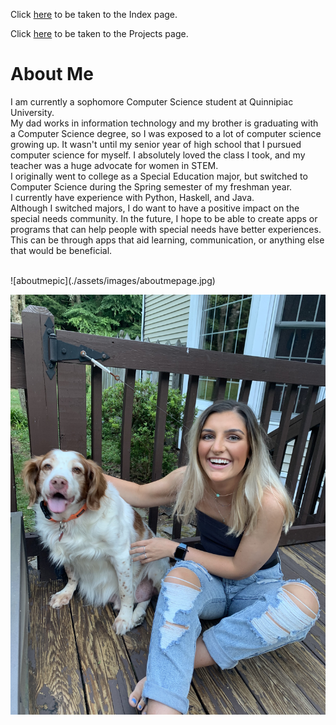 


Click [here](./) to be taken to the Index page.


Click [here](./project) to be taken to the Projects page.

# About Me

I am currently a sophomore Computer Science student at Quinnipiac University.
<br />
My dad works in information technology and my brother is graduating with a Computer Science degree, so I was exposed to a lot of computer science growing up. It wasn't until my senior year of high school that I pursued computer science for myself. I absolutely loved the class I took, and my teacher was a huge advocate for women in STEM.
<br />
I originally went to college as a Special Education major, but switched to Computer Science during the Spring semester of my freshman year.
<br />
I currently have experience with Python, Haskell, and Java.
<br />
Although I switched majors, I do want to have a positive impact on the special needs community. In the future, I hope to be able to create apps or programs that can help people with special needs have better experiences. This can be through apps that aid learning, communication, or anything else that would be beneficial.

<br />
![aboutmepic](./assets/images/aboutmepage.jpg)
<br />

![PetPic](./assets/images/petPic.JPG)
